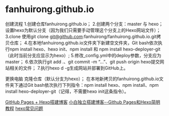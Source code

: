 # fanhuirong.github.io

>
创建流程
1.创建仓库fanhuirong.github.io；
2.创建两个分支：master 与 hexo；设置hexo为默认分支（因为我们只需要手动管理这个分支上的Hexo网站文件）；
3.clone 使用git clone git@github.com:fanhuirong/fanhuirong.github.io.git拷贝仓库；
4.在本地fanhuirong.github.io文件夹下新建空文件夹，Git bash依次执行npm install hexo、hexo init、npm install 和 npm install hexo-deployer-git（此时当前分支应显示为hexo）;
5.修改_config.yml中的deploy参数，分支应为master；
6.依次执行git add .、git commit -m “…”、git push origin hexo提交网站相关的文件；
7.执行hexo d -g生成网站并部署到GitHub上。

更换电脑
克隆仓库（默认分支为hexo）；
在本地新拷贝的fanhuirong.github.io文件夹下通过Git bash依次执行下列指令：npm install hexo、npm install、npm install hexo-deployer-git（记得，不需要hexo init这条指令）。

[GitHub Pages + Hexo搭建博客](http://crazymilk.github.io/2015/12/28/GitHub-Pages-Hexo%E6%90%AD%E5%BB%BA%E5%8D%9A%E5%AE%A2/#more)
[小白独立搭建博客--Github Pages和Hexo简明教程](https://my.oschina.net/ryaneLee/blog/638440)
[hexo常见问题](http://www.jianshu.com/p/4d2c07a330da)